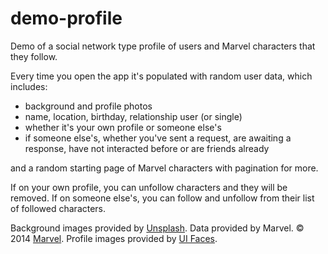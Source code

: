 # demo-profile
Demo of a social network type profile of users and Marvel characters that they follow.

Every time you open the app it's populated with random user data, which includes:

- background and profile photos
- name, location, birthday, relationship user (or single)
- whether it's your own profile or someone else's
- if someone else's, whether you've sent a request, are awaiting a response, have not interacted before or are friends already

and a random starting page of Marvel characters with pagination for more.

If on your own profile, you can unfollow characters and they will be removed.  If on someone else's, you can follow and unfollow from their list of followed characters.

Background images provided by [Unsplash](http://www.unsplash.com).
Data provided by Marvel. © 2014 [Marvel](http://marvel.com).
Profile images provided by [UI Faces](http://uifaces.com/).


